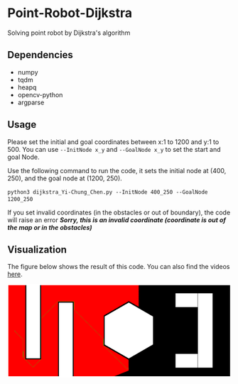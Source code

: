 # Point-Robot-Dijkstra
Solving point robot by Dijkstra's algorithm

## Dependencies
- numpy
- tqdm
- heapq
- opencv-python
- argparse

## Usage
Please set the initial and goal coordinates between x:1 to 1200 and y:1 to 500. You can use `--InitNode x_y` and `--GoalNode x_y` to set the start and goal Node.


Use the following command to run the code, it sets the initial node at (400, 250), and the goal node at (1200, 250).
```
python3 dijkstra_Yi-Chung_Chen.py --InitNode 400_250 --GoalNode 1200_250
```
If you set invalid coordinates (in the obstacles or out of boundary), the code will raise an error ***Sorry, this is an invalid coordinate (coordinate is out of the map or in the obstacles)***

## Visualization
The figure below shows the result of this code. You can also find the videos [here](https://drive.google.com/file/d/1WX6XRF0-ON4v6DaSZo4iLhbA2cfJfWqd/view?usp=sharing).

![](./figures/path.png)
